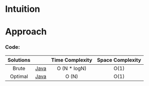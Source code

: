 # Intuition

# Approach

### Code:
| Solutions |                      | Time Complexity | Space Complexity |
| :-------: | :------------------: | :-------------: | :--------------: |
|   Brute   |  [Java](Brute.java)  |  O (N * logN)   |       O(1)       |
|  Optimal  | [Java](Optimal.java) |      O (N)      |       O(1)       |
